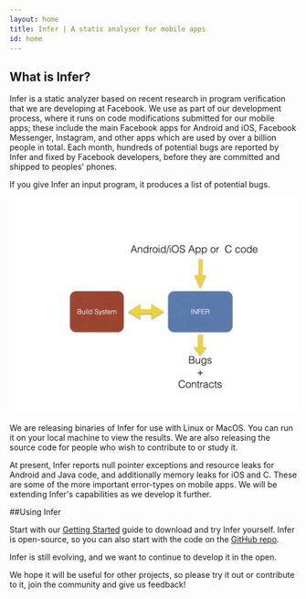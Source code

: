 ```yaml
---
layout: home
title: Infer | A static analyser for mobile apps
id: home
---
```


## What is Infer?

Infer is a static analyzer based on recent research
in program verification that we are developing at Facebook. 
We use as part of our development process, where
it runs on
code modifications submitted for our mobile apps; 
these include the main Facebook apps for Android and iOS, Facebook Messenger, Instagram, and other apps which are used by over a billion people in total.
Each month, hundreds of potential bugs are reported by Infer and fixed by Facebook developers,
before they are committed and shipped to peoples' phones.


If you give Infer an input program, it produces a list of potential bugs.

![static/images/Infer-landing.jpg](static/images/Infer-landing.jpg)


We are releasing binaries of Infer for use with Linux or MacOS. You can run it on your local machine to view the results. We are also releasing the source code for people who wish to contribute to or study it.

At present, Infer reports null pointer exceptions and resource leaks for Android and Java code, and additionally memory leaks for iOS and C. These are some of the more important error-types on mobile apps. 
We will be extending Infer's capabilities as we develop it further.


##Using Infer

Start with our <a href="docs/getting-started.html">Getting Started</a> guide to download and try Infer yourself. Infer is open-source, so you can also start with the code on the <a href="https://github.com/facebook/Infer">GitHub repo</a>.

Infer is still evolving, and we want to continue to develop it in the open. 

We hope it will be useful for other projects, so please try it out or contribute to it, join the community and give us feedback!
